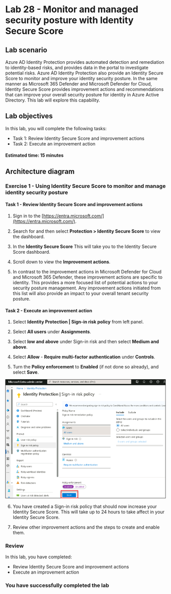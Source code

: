 # Lab 28 - Monitor and managed security posture with Identity Secure Score

## Lab scenario

Azure AD Identity Protection provides automated detection and remediation to identity-based risks, and provides data in the portal to investigate potential risks. Azure AD Identity Protection also provide an Identity Secure Score to monitor and improve your identity security posture.  In the same manner as Microsoft 365 Defender and Microsoft Defender for Cloud, Identity Secure Score provides improvement actions and recommendations that can improve your overall security posture for identity in Azure Active Directory.  This lab will explore this capability. 

## Lab objectives
In this lab, you will complete the following tasks:

+ Task 1: Review Identity Secure Score and improvement actions
+ Task 2: Execute an improvement action

#### Estimated time: 15 minutes

## Architecture diagram

### Exercise 1 - Using Identity Secure Score to monitor and manage identity security posture

#### Task 1 - Review Identity Secure Score and improvement actions

1. Sign in to the [https://entra.microsoft.com/](https://entra.microsoft.com/).

2. Search for and then select **Protection > Identity Secure Score** to view the dashboard.

3. In the **Identity Secure Score** This will take you to the Identity Secure Score dashboard.

4. Scroll down to view the **Improvement actions**.

5. In contrast to the improvement actions in Microsoft Defender for Cloud and Microsoft 365 Defender, these improvement actions are specific to identity.  This provides a more focused list of potential actions to your security posture management.  Any improvement actions initiated from this list will also provide an impact to your overall tenant security posture. 

#### Task 2 - Execute an improvement action

1. Select **Identity Protection | Sign-in risk policy** from left panel.

2. Select **All users** under **Assignments**.

3. Select **low and above** under Sign-in risk and then select **Medium and above**.

4. Select **Allow** - **Require multi-factor authentication** under **Controls**.

5. Turn the **Policy enforcement** to **Enabled** (if not done so already), and select **Save**.

  ![](./media/Identify.png)

6. You have created a Sign-in risk policy that should now increase your Identity Secure Score.  This will take up to 24 hours to take affect in your Identity Secure Score.

8. Review other improvement actions and the steps to create and enable them.

### Review
In this lab, you have completed:
- Review Identity Secure Score and improvement actions
- Execute an improvement action

### You have successfully completed the lab
